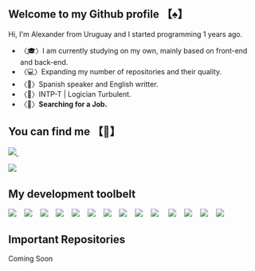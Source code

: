 ## Welcome to my Github profile 【♠️】

Hi, I'm Alexander from Uruguay and I started programming 1 years ago.

- 〈🎓〉I am currently studying on my own, mainly based on front-end and back-end.
- 〈💻〉Expanding my number of repositories and their quality.
- 〈📁〉Spanish speaker and English writter.
- 〈🧠〉INTP-T | Logician Turbulent.
- 〈💼〉**Searching for a Job.**

## You can find me 【📌】
<p align='left'>
<a href="https://www.linkedin.com/in/alexander-amaral-051208218/">  
    <img src="https://img.shields.io/badge/linkedin-%230077B5.svg?&style=for-the-badge&logo=linkedin&logoColor=white" />
</a>&nbsp;&nbsp;&nbsp;&nbsp;  
    
<a href="https://www.instagram.com/nagi_2880/"><img src="https://img.shields.io/badge/Instagram-E4405F?style=for-the-badge&logo=instagram&logoColor=white" /></a>&nbsp;&nbsp;&nbsp;&nbsp;
</p>

## My development toolbelt
<img src="https://img.shields.io/badge/HTML5-E34F26?style=for-the-badge&logo=html5&logoColor=white" />&nbsp;&nbsp;&nbsp;&nbsp;<img src="https://img.shields.io/badge/CSS3-1572B6?style=for-the-badge&logo=css3&logoColor=white" />&nbsp;&nbsp;&nbsp;&nbsp;<img src="https://img.shields.io/badge/JavaScript-323330?style=for-the-badge&logo=javascript&logoColor=F7DF1E" />&nbsp;&nbsp;&nbsp;&nbsp;<img src="https://img.shields.io/badge/TypeScript-007ACC?style=for-the-badge&logo=typescript&logoColor=white" />&nbsp;&nbsp;&nbsp;&nbsp;<img src="https://img.shields.io/badge/json-5E5C5C?style=for-the-badge&logo=json&logoColor=white" />&nbsp;&nbsp;&nbsp;&nbsp;<img src="https://img.shields.io/badge/React-20232A?style=for-the-badge&logo=react&logoColor=61DAFB" />&nbsp;&nbsp;&nbsp;&nbsp;<img src="https://img.shields.io/badge/Node.js-339933?style=for-the-badge&logo=nodedotjs&logoColor=white" />&nbsp;&nbsp;&nbsp;&nbsp;<img src="https://img.shields.io/badge/Express.js-000000?style=for-the-badge&logo=express&logoColor=white" />&nbsp;&nbsp;&nbsp;&nbsp;<img src="https://img.shields.io/badge/MongoDB-4EA94B?style=for-the-badge&logo=mongodb&logoColor=white" />&nbsp;&nbsp;&nbsp;&nbsp;<img src="https://img.shields.io/badge/Postman-FF6C37?style=for-the-badge&logo=Postman&logoColor=white" />&nbsp;&nbsp;&nbsp;&nbsp;                                                               <img src="https://img.shields.io/badge/Bootstrap-563D7C?style=for-the-badge&logo=bootstrap&logoColor=white" />&nbsp;&nbsp;&nbsp;&nbsp;<img src="https://img.shields.io/badge/Sass-CC6699?style=for-the-badge&logo=sass&logoColor=white" />&nbsp;&nbsp;&nbsp;&nbsp;<img src="https://img.shields.io/badge/Babel-F9DC3E?style=for-the-badge&logo=babel&logoColor=white" />&nbsp;&nbsp;&nbsp;&nbsp;<img src="https://img.shields.io/badge/Tailwind_CSS-38B2AC?style=for-the-badge&logo=tailwind-css&logoColor=white" />&nbsp;&nbsp;&nbsp;&nbsp;
## Important Repositories

Coming Soon
